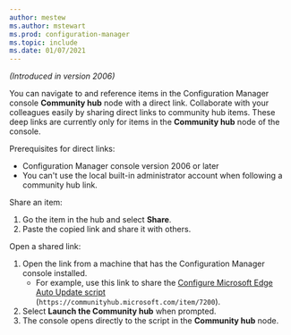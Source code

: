 ```yaml
---
author: mestew
ms.author: mstewart
ms.prod: configuration-manager
ms.topic: include
ms.date: 01/07/2021
---
```

<!--This file is shared by the community-hub and community-hub-contribute .md files. Headings are context driven by the article-->

*(Introduced in version 2006)* <!--4224406-->

You can navigate to and reference items in the Configuration Manager console **Community hub** node with a direct link. Collaborate with your colleagues easily by sharing direct links to community hub items. These deep links are currently only for items in the **Community hub** node of the console.

Prerequisites for direct links:

- Configuration Manager console version 2006 or later
- You can't use the local built-in administrator account when following a community hub link.

Share an item:
1. Go the item in the hub and select **Share**.
1. Paste the copied link and share it with others.

Open a shared link:
1. Open the link from a machine that has the Configuration Manager console installed.
   - For example, use this link to share the [Configure Microsoft Edge Auto Update script](https://communityhub.microsoft.com/item/7200) (`https://communityhub.microsoft.com/item/7200`).
1. Select **Launch the Community hub** when prompted.
1. The console opens directly to the script in the **Community hub** node.
